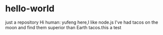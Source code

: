 # hello-world
just a repository
Hi human:
 yufeng here,I like node.js
 I've had tacos on the moon and find them superior than Earth tacos.this a test
